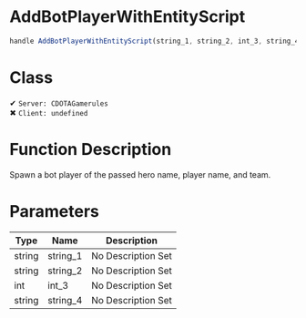 # AddBotPlayerWithEntityScript
```js
handle AddBotPlayerWithEntityScript(string_1, string_2, int_3, string_4)
```
# Class
✔ `Server: CDOTAGamerules`  
✖ `Client: undefined`  

# Function Description
Spawn a bot player of the passed hero name, player name, and team.
# Parameters
Type|Name|Description
--|--|--
string|string_1|No Description Set
string|string_2|No Description Set
int|int_3|No Description Set
string|string_4|No Description Set

